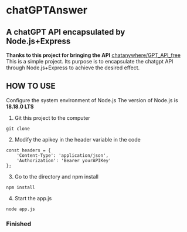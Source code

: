 # chatGPTAnswer
A chatGPT API encapsulated by Node.js+Express
---
**Thanks to this project for bringing the API**  [chatanywhere/GPT_API_free](https://github.com/chatanywhere/GPT_API_free)
This is a simple project. Its purpose is to encapsulate the chatgpt API through Node.js+Express to achieve the desired effect.

HOW TO USE
---

Configure the system environment of Node.js
The version of Node.js is **18.18.0 LTS**

1.  Git this project to the computer
```
git clone 
```

2. Modify the apikey in the header variable in the code
```
const headers = {
	'Content-Type': 'application/json',  
	'Authorization': 'Bearer yourAPIKey'
};
```

3. Go to the directory and npm install
```
npm install
```

4. Start the app.js
```
node app.js
```

### Finished
